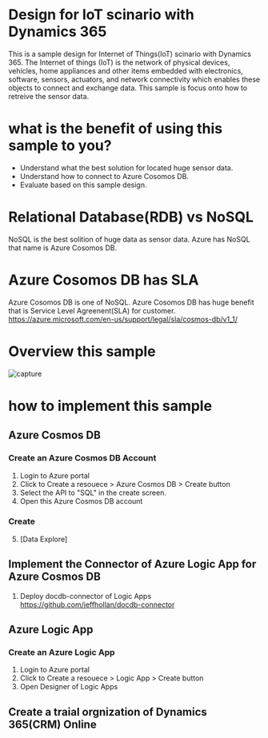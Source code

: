 # Design for IoT scinario with Dynamics 365
This is a sample design for Internet of Things(IoT) scinario with Dynamics 365.
The Internet of things (IoT) is the network of physical devices, vehicles, home appliances and other items embedded with electronics, software, sensors, actuators, and network connectivity which enables these objects to connect and exchange data. This sample is focus onto how to retreive the sensor data.

# what is the benefit of using this sample to you?

- Understand what the best solution for located huge sensor data.
- Understand how to connect to Azure Cosomos DB.
- Evaluate based on this sample design.

# Relational Database(RDB) vs NoSQL

NoSQL is the best solition of huge data as sensor data. 
Azure has NoSQL that name is Azure Cosomos DB.

# Azure Cosomos DB has SLA

Azure Cosomos DB is one of NoSQL. Azure Cosomos DB has huge benefit that is Service Level Agreenent(SLA) for customer.
https://azure.microsoft.com/en-us/support/legal/sla/cosmos-db/v1_1/

# Overview this sample

![capture](https://user-images.githubusercontent.com/19568228/34718842-9f7101ca-f57b-11e7-818f-6072e9dd9359.JPG)

# how to implement this sample

## Azure Cosmos DB
### Create an Azure Cosmos DB Account
1. Login to Azure portal
2. Click to Create a resouece > Azure Cosmos DB >  Create button
3. Select the API to "SQL" in the create screen.
4. Open this Azure Cosmos DB account

### Create 
5. [Data Explore] 

## Implement the Connector of Azure Logic App for Azure Cosmos DB
1. Deploy docdb-connector of Logic Apps
https://github.com/jeffhollan/docdb-connector

## Azure Logic App
### Create an Azure Logic App
1. Login to Azure portal
2. Click to Create a resouece > Logic App >  Create button
3. Open Designer of Logic Apps




## Create a traial orgnization of Dynamics 365(CRM) Online 


